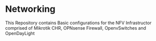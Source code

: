 # Networking
This Repository contains Basic configurations for the NFV Infrastructor comprised of Mikrotik CHR, OPNsense Firewall, OpenvSwitches and OpenDayLight
